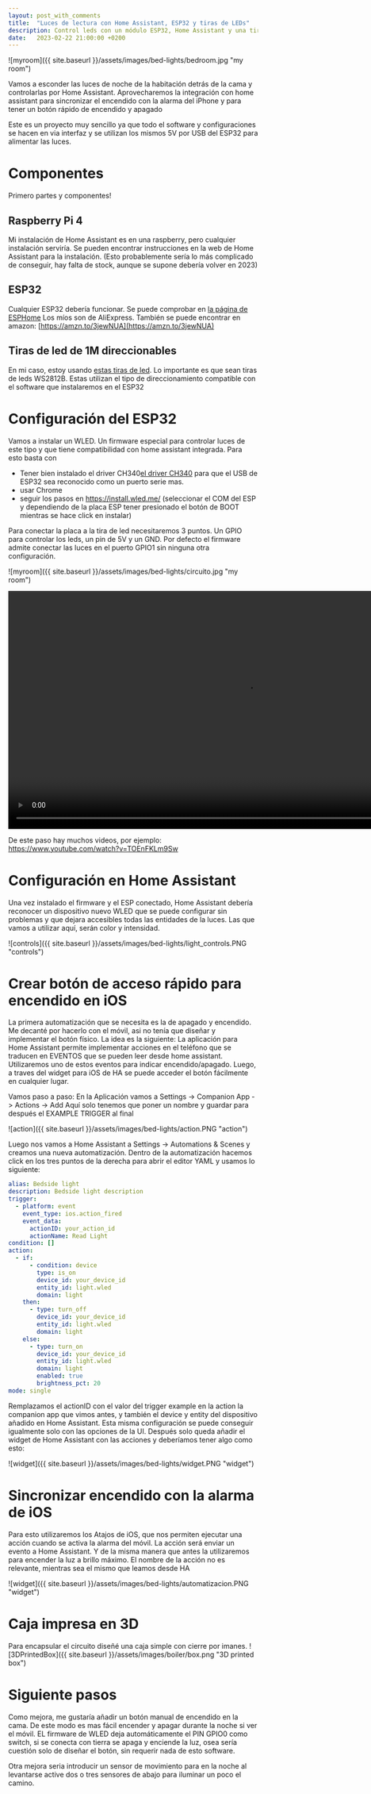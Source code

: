 ```yaml
---
layout: post_with_comments
title:  "Luces de lectura con Home Assistant, ESP32 y tiras de LEDs"
description: Control leds con un módulo ESP32, Home Assistant y una tira de LED direccionables
date:   2023-02-22 21:00:00 +0200
---
```


![myroom]({{ site.baseurl }}/assets/images/bed-lights/bedroom.jpg "my room")

Vamos a esconder las luces de noche de la habitación detrás de la cama y controlarlas por Home Assistant. Aprovecharemos la integración con home assistant para sincronizar el encendido con la alarma del iPhone y para tener un botón rápido de encendido y apagado

Este es un proyecto muy sencillo ya que todo el software y configuraciones se hacen en via interfaz y se utilizan los mismos 5V por USB del ESP32 para alimentar las luces.

# Componentes
Primero partes y componentes!

## Raspberry Pi 4 
Mi instalación de Home Assistant es en una raspberry, pero cualquier instalación serviría.
Se pueden encontrar instrucciones en la web de Home Assistant para la instalación. (Esto probablemente sería lo más complicado de conseguir, hay falta de stock, aunque se supone debería volver en 2023)

## ESP32
Cualquier ESP32 debería funcionar. Se puede comprobar en [la página de ESPHome](https://esphome.io/index.html) Los míos son de AliExpress.
También se puede encontrar en amazon: [https://amzn.to/3jewNUA](https://amzn.to/3jewNUA)

## Tiras de led de 1M direccionables
En mi caso, estoy usando [estas tiras de led](https://es.aliexpress.com/item/1005004014556428.html). Lo importante es que sean tiras de leds WS2812B. Estas utilizan el tipo de direccionamiento compatible con el software que instalaremos en el ESP32

# Configuración del ESP32
Vamos a instalar un WLED. Un firmware especial para controlar luces de este tipo y que tiene compatibilidad con home assistant integrada.
Para esto basta con 
  - Tener bien instalado el driver CH340[el driver CH340](https://sparks.gogo.co.nz/ch340.html) para que el USB de ESP32 sea reconocido como un puerto serie mas.
  - usar Chrome
  - seguir los pasos en https://install.wled.me/ (seleccionar el COM del ESP y dependiendo de la placa ESP tener presionado el botón de BOOT mientras se hace click en instalar)

Para conectar la placa a la tira de led necesitaremos 3 puntos. Un GPIO para controlar los leds, un pin de 5V y un GND. Por defecto el firmware admite conectar las luces en el puerto GPIO1 sin ninguna otra configuración.

![myroom]({{ site.baseurl }}/assets/images/bed-lights/circuito.jpg "my room")


<div style="width:100%;height:480px;background-color:black;text-align:center;">
  <video style="height:100%;" controls>
    <source src="https://lh3.googleusercontent.com/Zbd_4siBfTh4SCcTXvFf0x0x2NisfZhP39K89BPMsx4hcqsn5EwpB0dkp9OvvyFp-RYWLnDfhUkWS_8D9-YJOotCS77QotdCP5oICF_6vtyXMKSc14HWf1Jcm46qMu2N2m6Op5zSYn8=m18" type="video/mp4">
  </video>
</div>

De este paso hay muchos videos, por ejemplo: https://www.youtube.com/watch?v=TOEnFKLm9Sw

# Configuración en Home Assistant
Una vez instalado el firmware y el ESP conectado, Home Assistant debería reconocer un dispositivo nuevo WLED que se puede configurar sin problemas y que dejara accesibles todas las entidades de la luces.
Las que vamos a utilizar aquí, serán color y intensidad.

![controls]({{ site.baseurl }}/assets/images/bed-lights/light_controls.PNG "controls")

# Crear botón de acceso rápido para encendido en iOS
La primera automatización que se necesita es la de apagado y encendido. Me decanté por hacerlo con el móvil, asi no tenía que diseñar y implementar el botón físico.
La idea es la siguiente: La aplicación para Home Assistant permite implementar acciones en el teléfono que se traducen en EVENTOS que se pueden leer desde home assistant. Utilizaremos uno de estos eventos para indicar encendido/apagado. 
Luego, a traves del widget para iOS de HA se puede acceder el botón fácilmente en cualquier lugar.

Vamos paso a paso:
En la Aplicación vamos a Settings -> Companion App -> Actions -> Add
Aquí solo tenemos que poner un nombre y guardar para después el EXAMPLE TRIGGER al final

![action]({{ site.baseurl }}/assets/images/bed-lights/action.PNG "action")

Luego nos vamos a Home Assistant a Settings -> Automations & Scenes y creamos una nueva automatización. Dentro de la automatización hacemos click en los tres puntos de la derecha para abrir el editor YAML y usamos lo siguiente:

```yaml
alias: Bedside light 
description: Bedside light description
trigger:
  - platform: event
    event_type: ios.action_fired
    event_data:
      actionID: your_action_id
      actionName: Read Light
condition: []
action:
  - if:
      - condition: device
        type: is_on
        device_id: your_device_id
        entity_id: light.wled
        domain: light
    then:
      - type: turn_off
        device_id: your_device_id
        entity_id: light.wled
        domain: light
    else:
      - type: turn_on
        device_id: your_device_id
        entity_id: light.wled
        domain: light
        enabled: true
        brightness_pct: 20
mode: single
```

Remplazamos el actionID con el valor del trigger example en la action la companion app que vimos antes, y también el device y entity del dispositivo añadido en Home Assistant. 
Esta misma configuración se puede conseguir igualmente solo con las opciones de la UI.
Después solo queda añadir el widget de Home Assistant con las acciones y deberíamos tener algo como esto:

![widget]({{ site.baseurl }}/assets/images/bed-lights/widget.PNG "widget")

# Sincronizar encendido con la alarma de iOS
Para esto utilizaremos los Atajos de iOS, que nos permiten ejecutar una acción cuando se activa la alarma del móvil.
La acción será enviar un evento a Home Assistant. Y de la misma manera que antes la utilizaremos para encender la luz a brillo máximo.
El nombre de la acción no es relevante, mientras sea el mismo que leamos desde HA

![widget]({{ site.baseurl }}/assets/images/bed-lights/automatizacion.PNG "widget")

# Caja impresa en 3D
Para encapsular el circuito diseñé una caja simple con cierre por imanes.
![3DPrintedBox]({{ site.baseurl }}/assets/images/boiler/box.png "3D printed box")


# Siguiente pasos
Como mejora, me gustaría añadir un botón manual de encendido en la cama. De este modo es mas fácil encender y apagar durante la noche si ver el móvil.
EL firmware de WLED deja automáticamente el PIN GPIO0 como switch, si se conecta con tierra se apaga y enciende la luz, osea sería cuestión solo de diseñar el botón, sin requerir nada de esto software.

Otra mejora seria introducir un sensor de movimiento para en la noche al levantarse active dos o tres sensores de abajo para iluminar un poco el camino.
